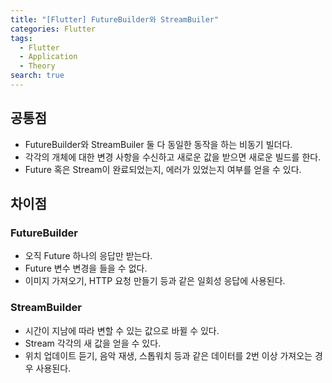 ```yaml
---
title: "[Flutter] FutureBuilder와 StreamBuiler"
categories: Flutter
tags:
  - Flutter
  - Application
  - Theory
search: true
---
```



## 공통점
* FutureBuilder와 StreamBuiler 둘 다 동일한 동작을 하는 비동기 빌더다.  
* 각각의 개체에 대한 변경 사항을 수신하고 새로운 값을 받으면 새로운 빌드를 한다.  
* Future 혹은 Stream이 완료되었는지, 에러가 있었는지 여부를 얻을 수 있다.  

## 차이점
### FutureBuilder
* 오직 Future 하나의 응답만 받는다.  
* Future 변수 변경을 들을 수 없다.   
* 이미지 가져오기, HTTP 요청 만들기 등과 같은 일회성 응답에 사용된다.  

### StreamBuilder
* 시간이 지남에 따라 변할 수 있는 값으로 바뀔 수 있다.  
* Stream 각각의 새 값을 얻을 수 있다.  
* 위치 업데이트 듣기, 음악 재생, 스톱워치 등과 같은 데이터를 2번 이상 가져오는 경우 사용된다.  
